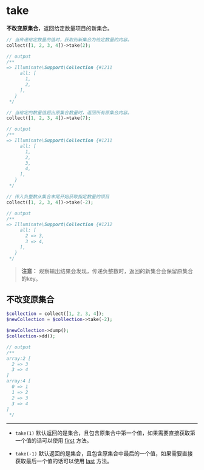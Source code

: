 # take

**不改变原集合**，返回给定数量项目的新集合。

```php
// 当传递给定数量的值时，获取到新集合为给定数量的内容。
collect([1, 2, 3, 4])->take(2);

// output
/**
=> Illuminate\Support\Collection {#1211
     all: [
       1,
       2,
     ],
   }
 */
```

```php
// 当给定的数量值超出原集合数量时，返回所有原集合内容。
collect([1, 2, 3, 4])->take(7);

// output
/**
=> Illuminate\Support\Collection {#1211
     all: [
       1,
       2,
       3,
       4,
     ],
   }
 */
```

```php
// 传入负整数从集合末尾开始获取指定数量的项目
collect([1, 2, 3, 4])->take(-2);

// output
/**
=> Illuminate\Support\Collection {#1212
     all: [
       2 => 3,
       3 => 4,
     ],
   }
 */
```

> **注意：** 观察输出结果会发现，传递负整数时，返回的新集合会保留原集合的key。


## 不改变原集合

```php
$collection = collect([1, 2, 3, 4]);
$newCollection = $collection->take(-2);

$newCollection->dump();
$collection->dd();

// output
/**
array:2 [
  2 => 3
  3 => 4
]
array:4 [
  0 => 1
  1 => 2
  2 => 3
  3 => 4
]
 */
```

----

- `take(1)` 默认返回的是集合，且包含原集合中第一个值，如果需要直接获取第一个值的话可以使用 [first](/collections/first.md) 方法。

- `take(-1)` 默认返回的是集合，且包含原集合中最后的一个值，如果需要直接获取最后一个值的话可以使用 [last](/collections/last.md) 方法。
